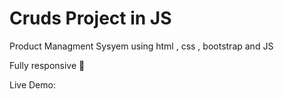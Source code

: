 # Cruds Project in JS 
Product Managment Sysyem using html , css , bootstrap and JS

Fully responsive 📱

Live Demo:
